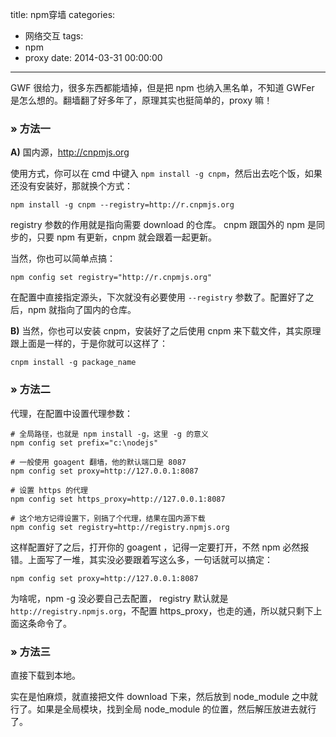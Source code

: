 title: npm穿墙
categories:
  - 网络交互
tags:
  - npm
  - proxy
date: 2014-03-31 00:00:00
---


GWF 很给力，很多东西都能墙掉，但是把 npm 也纳入黑名单，不知道 GWFer 是怎么想的。翻墙翻了好多年了，原理其实也挺简单的，proxy 嘛！

### » 方法一

**A)** 国内源，<http://cnpmjs.org>

使用方式，你可以在 cmd 中键入 `npm install -g cnpm`，然后出去吃个饭，如果还没有安装好，那就换个方式：

	npm install -g cnpm --registry=http://r.cnpmjs.org

registry 参数的作用就是指向需要 download 的仓库。 cnpm 跟国外的 npm 是同步的，只要 npm 有更新，cnpm 就会跟着一起更新。

当然，你也可以简单点搞：

	npm config set registry="http://r.cnpmjs.org"

在配置中直接指定源头，下次就没有必要使用 `--registry` 参数了。配置好了之后，npm 就指向了国内的仓库。

**B)** 当然，你也可以安装 cnpm，安装好了之后使用 cnpm 来下载文件，其实原理跟上面是一样的，于是你就可以这样了：

	cnpm install -g package_name

### » 方法二

代理，在配置中设置代理参数：

	# 全局路径，也就是 npm install -g，这里 -g 的意义
	npm config set prefix="c:\nodejs"

	# 一般使用 goagent 翻墙，他的默认端口是 8087
	npm config set proxy=http://127.0.0.1:8087

	# 设置 https 的代理
	npm config set https_proxy=http://127.0.0.1:8087

	# 这个地方记得设置下，别搞了个代理，结果在国内源下载
	npm config set registry=http://registry.npmjs.org

这样配置好了之后，打开你的 goagent ，记得一定要打开，不然 npm 必然报错。上面写了一堆，其实没必要跟着写这么多，一句话就可以搞定：

	npm config set proxy=http://127.0.0.1:8087

为啥呢，npm -g 没必要自己去配置， registry 默认就是 `http://registry.npmjs.org`，不配置 https_proxy，也走的通，所以就只剩下上面这条命令了。

### » 方法三

直接下载到本地。

实在是怕麻烦，就直接把文件 download 下来，然后放到 node_module 之中就行了。如果是全局模块，找到全局 node_module 的位置，然后解压放进去就行了。
